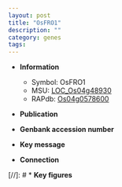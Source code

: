 ```yaml
---
layout: post
title: "OsFRO1"
description: ""
category: genes
tags: 
---
```


* **Information**  
    + Symbol: OsFRO1  
    + MSU: [LOC_Os04g48930](http://rice.uga.edu/cgi-bin/ORF_infopage.cgi?orf=LOC_Os04g48930)  
    + RAPdb: [Os04g0578600](http://rapdb.dna.affrc.go.jp/viewer/gbrowse_details/irgsp1?name=Os04g0578600)  

* **Publication**  

* **Genbank accession number**  

* **Key message**  

* **Connection**  

[//]: # * **Key figures**  


